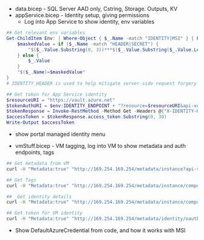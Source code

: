 - data.bicep - SQL Server AAD only, Cstring, Storage. Outputs, KV
- appService.bicep - Identity setup, giving permissions
  - Log into App Service to show identity, env variables

```powershell
## Get relevant env variables
Get-ChildItem Env: | Where-Object { $_.Name -match "IDENTITY|MSI" } | ForEach-Object {
    $maskedValue = if ($_.Name -match "HEADER|SECRET") {
        "$($_.Value.Substring(0, 3))***$($_.Value.Substring($_.Value.Length - 3, 3))"
    } else {
        $_.Value
    }
    "$($_.Name)=$maskedValue"
}
# IDENTITY_HEADER is used to help mitigate server-side request forgery (SSRF) attacks.

## Get token for App Service identity
$resourceURI = "https://vault.azure.net"
$tokenAuthURI = $env:IDENTITY_ENDPOINT + "?resource=$resourceURI&api-version=2019-08-01"
$tokenResponse = Invoke-RestMethod -Method Get -Headers @{"X-IDENTITY-HEADER"="$env:IDENTITY_HEADER"} -Uri $tokenAuthURI
$accessToken = $tokenResponse.access_token.Substring(0, 30)
Write-Output $accessToken

```

- show portal managed identity menu

- vmStuff.bicep - VM tagging, log into VM to show metadata and auth endpoints, tags

```bash
## Get metadata from VM
curl -H "Metadata:true" "http://169.254.169.254/metadata/instance?api-version=2021-02-01" -s | jq

## Get Tags
curl -H "Metadata:true" "http://169.254.169.254/metadata/instance/compute/tagsList?api-version=2021-02-01" -s | jq

##  Get identity details
curl -H "Metadata:true" "http://169.254.169.254/metadata/instance/compute/identity?api-version=2021-02-01" -s | jq

## Get token for VM identity
curl -H "Metadata:true" "http://169.254.169.254/metadata/identity/oauth2/token?api-version=2019-08-01&resource=https://management.azure.com/" -s | cut -c -30
```

- Show DefaultAzureCredential from code, and how it works with MSI
